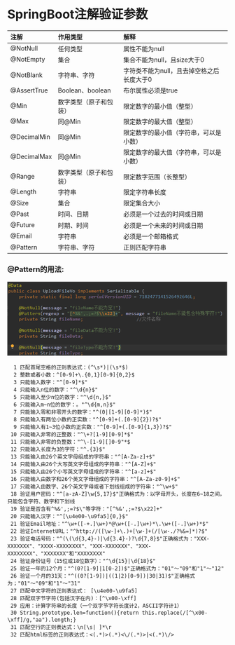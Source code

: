 # SpringBoot注解验证参数

| 注解 | 作用类型 | 解释 |
| :--- | :--- | :--- |
| @NotNull | 任何类型 | 属性不能为null |
| @NotEmpty | 集合 | 集合不能为null，且size大于0 |
| @NotBlank | 字符串、字符 | 字符类不能为null，且去掉空格之后长度大于0 |
| @AssertTrue | Boolean、boolean | 布尔属性必须是true |
| @Min | 数字类型（原子和包装） | 限定数字的最小值（整型） |
| @Max | 同@Min | 限定数字的最大值（整型） |
| @DecimalMin | 同@Min | 限定数字的最小值（字符串，可以是小数） |
| @DecimalMax | 同@Min | 限定数字的最大值（字符串，可以是小数） |
| @Range | 数字类型（原子和包装） | 限定数字范围（长整型） |
| @Length | 字符串 | 限定字符串长度 |
| @Size | 集合 | 限定集合大小 |
| @Past | 时间、日期 | 必须是一个过去的时间或日期 |
| @Future | 时期、时间 | 必须是一个未来的时间或日期 |
| @Email | 字符串 | 必须是一个邮箱格式 |
| @Pattern | 字符串、字符 | 正则匹配字符串 |

### @Pattern的用法:

![img](/static/image/微信截图_20191224104229.png)

```
  1 匹配首尾空格的正则表达式：(^\s*)|(\s*$)
  2 整数或者小数：^[0-9]+\.{0,1}[0-9]{0,2}$
  3 只能输入数字："^[0-9]*$"
  4 只能输入n位的数字："^\d{n}$"
  5 只能输入至少n位的数字："^\d{n,}$"
  6 只能输入m~n位的数字：。"^\d{m,n}$"
  7 只能输入零和非零开头的数字："^(0|[1-9][0-9]*)$"
  8 只能输入有两位小数的正实数："^[0-9]+(.[0-9]{2})?$"
  9 只能输入有1~3位小数的正实数："^[0-9]+(.[0-9]{1,3})?$"
 10 只能输入非零的正整数："^\+?[1-9][0-9]*$"
 11 只能输入非零的负整数："^\-[1-9][]0-9"*$
 12 只能输入长度为3的字符："^.{3}$"
 13 只能输入由26个英文字母组成的字符串："^[A-Za-z]+$"
 14 只能输入由26个大写英文字母组成的字符串："^[A-Z]+$"
 15 只能输入由26个小写英文字母组成的字符串："^[a-z]+$"
 16 只能输入由数字和26个英文字母组成的字符串："^[A-Za-z0-9]+$"
 17 只能输入由数字、26个英文字母或者下划线组成的字符串："^\w+$"
 18 验证用户密码："^[a-zA-Z]\w{5,17}$"正确格式为：以字母开头，长度在6~18之间，只能包含字符、数字和下划线
 19 验证是否含有^%&',;=?$\"等字符："[^%&',;=?$\x22]+"
 20 只能输入汉字："^[\u4e00-\u9fa5]{0,}$"
 21 验证Email地址："^\w+([-+.]\w+)*@\w+([-.]\w+)*\.\w+([-.]\w+)*$"
 22 验证InternetURL："^http://([\w-]+\.)+[\w-]+(/[\w-./?%&=]*)?$"
 23 验证电话号码："^(\(\d{3,4}-)|\d{3.4}-)?\d{7,8}$"正确格式为："XXX-XXXXXXX"、"XXXX-XXXXXXXX"、"XXX-XXXXXXX"、"XXX-XXXXXXXX"、"XXXXXXX"和"XXXXXXXX"
 24 验证身份证号（15位或18位数字）："^\d{15}|\d{18}$"
 25 验证一年的12个月："^(0?[1-9]|1[0-2])$"正确格式为："01"～"09"和"1"～"12"
 26 验证一个月的31天："^((0?[1-9])|((1|2)[0-9])|30|31)$"正确格式为；"01"～"09"和"1"～"31"
 27 匹配中文字符的正则表达式： [\u4e00-\u9fa5]
 28 匹配双字节字符(包括汉字在内)：[^\x00-\xff]
 29 应用：计算字符串的长度（一个双字节字符长度计2，ASCII字符计1）
 30 String.prototype.len=function(){return this.replace(/[^\x00-\xff]/g,"aa").length;}
 31 匹配空行的正则表达式：\n[\s| ]*\r
 32 匹配html标签的正则表达式：<(.*)>(.*)<\/(.*)>|<(.*)\/>
```



